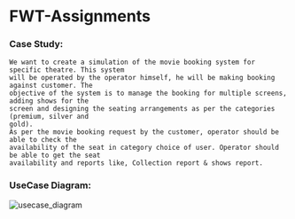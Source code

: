 # FWT-Assignments
### Case Study:
    We want to create a simulation of the movie booking system for specific theatre. This system
    will be operated by the operator himself, he will be making booking against customer. The
    objective of the system is to manage the booking for multiple screens, adding shows for the
    screen and designing the seating arrangements as per the categories (premium, silver and
    gold).
    As per the movie booking request by the customer, operator should be able to check the
    availability of the seat in category choice of user. Operator should be able to get the seat
    availability and reports like, Collection report & shows report.
### UseCase Diagram:
![usecase_diagram](https://github.com/soumyagupta18/FWT-Assignments/blob/master/images/mbs_usecase.png)

